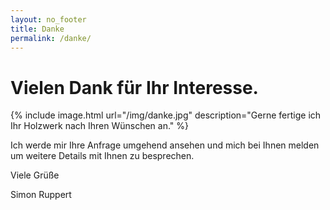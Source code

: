```yaml
---
layout: no_footer
title: Danke
permalink: /danke/
---
```


# Vielen Dank für Ihr Interesse.

{% include image.html url="/img/danke.jpg" description="Gerne fertige ich Ihr Holzwerk nach Ihren Wünschen an." %}

Ich werde mir Ihre Anfrage umgehend ansehen und mich bei Ihnen melden um weitere Details mit Ihnen zu besprechen.

Viele Grüße

Simon Ruppert